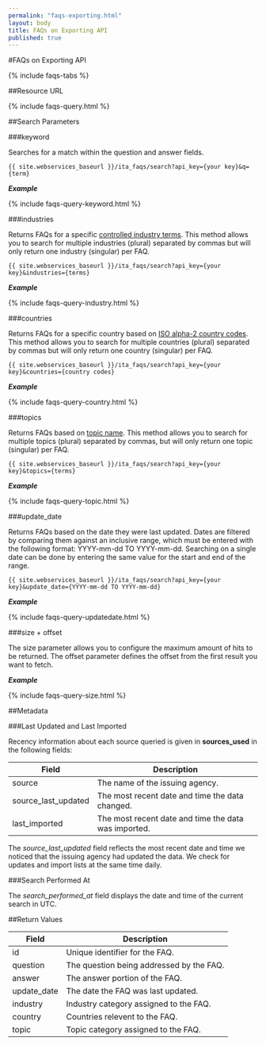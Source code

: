 ```yaml
---
permalink: "faqs-exporting.html"
layout: body
title: FAQs on Exporting API
published: true
---
```


#FAQs on Exporting API

{% include faqs-tabs %}

##Resource URL

{% include faqs-query.html %}

##Search Parameters

###keyword

Searches for a match within the question and answer fields.

    {{ site.webservices_baseurl }}/ita_faqs/search?api_key={your key}&q={term}

**_Example_**

{% include faqs-query-keyword.html %}

###industries

Returns FAQs for a specific [controlled industry terms](industry-list-faqs.html). This method allows you to search for multiple industries (plural) separated by commas but will only return one industry (singular) per FAQ.

    {{ site.webservices_baseurl }}/ita_faqs/search?api_key={your key}&industries={terms}

**_Example_**

{% include faqs-query-industry.html %}

###countries

Returns FAQs for a specific country based on [ISO alpha-2 country codes](http://www.iso.org/iso/home/standards/country_codes/country_names_and_code_elements.htm). This method allows you to search for multiple countries (plural) separated by commas but will only return one country (singular) per FAQ.

    {{ site.webservices_baseurl }}/ita_faqs/search?api_key={your key}&countries={country codes}

**_Example_**

{% include faqs-query-country.html %}

###topics

Returns FAQs based on [topic name](topic-list-faqs.html).  This method allows you to search for multiple topics (plural) separated by commas, but will only return one topic (singular) per FAQ.

    {{ site.webservices_baseurl }}/ita_faqs/search?api_key={your key}&topics={terms}

**_Example_**

{% include faqs-query-topic.html %}

###update_date

Returns FAQs based on the date they were last updated.  Dates are filtered by comparing them against an inclusive range, which must be entered with the following format:  YYYY-mm-dd TO YYYY-mm-dd.  Searching on a single date can be done by entering the same value for the start and end of the range.

    {{ site.webservices_baseurl }}/ita_faqs/search?api_key={your key}&update_date={YYYY-mm-dd TO YYYY-mm-dd}

**_Example_**

{% include faqs-query-updatedate.html %}

###size + offset

The size parameter allows you to configure the maximum amount of hits to be returned. The offset parameter defines the offset from the first result you want to fetch.

**_Example_**

{% include faqs-query-size.html %}

##Metadata

###Last Updated and Last Imported

Recency information about each source queried is given in **sources_used** in the following fields:

| Field	| Description |
| ------| -------------|
| source | The name of the issuing agency. |
| source_last_updated | The most recent date and time the data changed. |
| last_imported | The most recent date and time the data was imported. |

The *source_last_updated* field reflects the most recent date and time we noticed that the issuing agency had updated the data. We check for updates and import lists at the same time daily.

###Search Performed At

The *search_performed_at* field displays the date and time of the current search in UTC.

##Return Values

| Field              | Description                             |
| ------------------ | --------------------------------------- |
| id                 | Unique identifier for the FAQ.             |
| question         	 | The question being addressed by the FAQ.|
| answer             | The answer portion of the FAQ.  |
| update_date        | The date the FAQ was last updated.  |
| industry           | Industry category assigned to the FAQ. |
| country            | Countries relevent to the FAQ.          |
| topic              | Topic category assigned to the FAQ.      |
